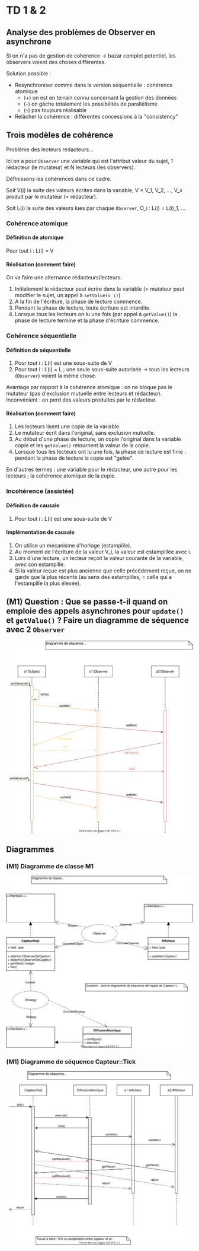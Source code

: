 # TD 1 & 2

## Analyse des problèmes de Observer en asynchrone

Si on n'a pas de gestion de cohérence -> bazar complet potentiel, les observers voient des choses différentes.

Solution possible :

- Resynchroniser comme dans la version séquentielle : cohérence atomique
  - (+) on est en terrain connu concernant la gestion des données
  - (-) on gâche totalement les possibilités de parallélisme
  - (-) pas toujours réalisable
- Relâcher la cohérence : différentes concessions à la "consistency"

## Trois modèles de cohérence

Problème des lecteurs rédacteurs...

Ici on a pour ``Observer`` une variable qui est l'attribut valeur du sujet, 1 rédacteur (le mutateur) et N lecteurs (les observers).

Définissons les cohérences dans ce cadre.

Soit V(i) la suite des valeurs écrites dans la variable, V = V_1, V_2, ..., V_x produit par le mutateur (= rédacteur).

Soit L(i) la suite des valeurs lues par chaque ``Observer``, O_i : L(i) = L(i)_1, ...

### Cohérence atomique

#### Définition de atomique

Pour tout i : L(i) = V

#### Réalisation (comment faire)

On va faire une alternance rédacteurs/lecteurs.

1. Initialement le rédacteur peut écrire dans la variable (= mutateur peut modifier le sujet, un appel à ``setValue(v_i)``)
2. A la fin de l'écriture, la phase de lecture commence.
3. Pendant la phase de lecture, toute écriture est interdite.
4. Lorsque tous les lecteurs on lu une fois (par appel à ``getValue()``) la phase de lecture termine et la phase d'écriture commence.

### Cohérence séquentielle

#### Définition de séquentielle

1. Pour tout i : L(i) est une sous-suite de V
2. Pour tout i : L(i) = L ; une seule sous-suite autorisée -> tous les lecteurs (``Observer``) voient la même chose.

Avantage par rapport à la cohérence atomique : on ne bloque pas le mutateur (pas d'exclusion mutuelle entre lecteurs et rédacteur).
Inconvénient : on perd des valeurs produites par le rédacteur.

#### Réalisation (comment faire)

1. Les lecteurs lisent une copie de la variable.
2. Le mutateur écrit dans l'original, sans exclusion mutuelle.
3. Au début d'une phase de lecture, on copie l'original dans la variable copie et les ``getValue()`` retournent la valeur de la copie.
4. Lorsque tous les lecteurs ont lu une fois, la phase de lecture est finie : pendant la phase de lecture la copie est "gelée".

En d'autres termes : une variable pour le rédacteur, une autre pour les lecteurs ; la cohérence atomique de la copie.

### Incohérence (assistée)

#### Définition de causale

1. Pour tout i : L(i) est une sous-suite de V

#### Implémentation de causale

1. On utilise un mécanisme d'horloge (estampille).
2. Au moment de l'écriture de la valeur V_i, la valeur est estampillée avec i.
3. Lors d'une lecture, un lecteur reçoit la valeur courante de la variable, avec son estampille.
4. Si la valeur reçue est plus ancienne que celle précédement reçue, on ne garde que la plus récente (au sens des estampilles, = celle qui a l'estampille la plus élevée).

## (M1) Question : Que se passe-t-il quand on emploie des appels asynchrones pour ``update()`` et ``getValue()`` ? Faire un diagramme de séquence avec 2 ``Observer``

![M1 Diagramme de séquence 1](./draw/M1_Diagram_Sequence_1.svg)

## Diagrammes

### (M1) Diagramme de classe M1

![M1 Diagramme de classe](./draw/M1_Diagram_Class.svg)

### (M1) Diagramme de séquence Capteur::Tick

![M1 Diagramme de classe](./draw/M1_Diagram_Sequence_Capteur_Tick.svg)
